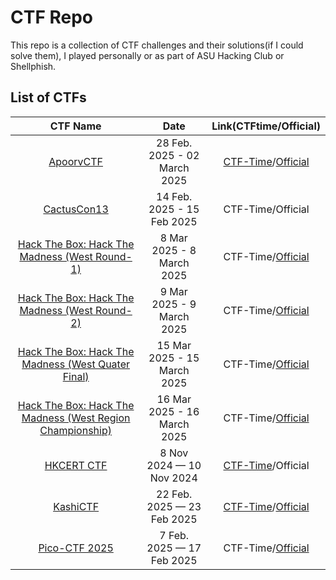 # CTF Repo
This repo is a collection of CTF challenges and their solutions(if I could solve them), I played personally or as part of ASU Hacking Club or Shellphish.

## List of CTFs

| CTF Name | Date | Link(CTFtime/Official)|
|:----:|:------------------------------------:|:------------------------------------------------------------------:|
|[ApoorvCTF](./Apoorvctf) | 28 Feb. 2025 - 02 March 2025 | [CTF-Time](https://ctftime.org/event/2638)/[Official](https://ctf.iiitkottayam.ac.in/) |
|[CactusCon13](./CactusCon13) | 14 Feb. 2025 - 15 Feb 2025 | CTF-Time/Official |
|[Hack The Box: Hack The Madness (West Round-1)](./apoorvctf) | 8 Mar 2025 - 8 March 2025 | CTF-Time/[Official](https://ctf.hackthebox.com/event/details/round-1-west-region-arizona-state-university-vs-university-of-idaho-2059) |
|[Hack The Box: Hack The Madness (West Round-2)](./hack_the_box/hack_the_madness_west_r2) | 9 Mar 2025 - 9 March 2025 | CTF-Time/[Official](https://ctf.hackthebox.com/event/details/hack-the-madness-ctf-2025-round-2-west-region-game-2-2074) |
|[Hack The Box: Hack The Madness (West Quater Final)](hack_the_box/hack_the_madness_west_quaters) | 15 Mar 2025 - 15 March 2025 | CTF-Time/[Official](https://ctf.hackthebox.com/event/details/hack-the-madness-ctf-2025-west-quarterfinal-game-1-2171) |
|[Hack The Box: Hack The Madness (West Region Championship)](hack_the_box/hack_the_madness_west_reg_champ) | 16 Mar 2025 - 16 March 2025 | CTF-Time/[Official](https://ctf.hackthebox.com/event/details/htm-ctf-2025-31173-8-west-region-championship-2247) |
|[HKCERT CTF](./hkcert) | 8 Nov 2024 — 10 Nov 2024 | [CTF-Time](https://ctftime.org/event/2455)/Official |
|[KashiCTF](./kashictf) | 22 Feb. 2025 — 23 Feb 2025 | [CTF-Time](https://ctftime.org/event/2668/)/[Official](https://kashictf.iitbhucybersec.in/) |
|[Pico-CTF 2025](./pico_25) | 7 Feb. 2025 — 17 Feb 2025 | CTF-Time/[Official](https://picoctf.org/) |

